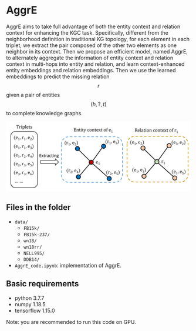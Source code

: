 # AggrE
AggrE aims to take full advantage of both the entity context and relation context for enhancing the KGC task. Specifically, different from the neighborhood definition in traditional KG topology, for each element in each triplet, we extract the pair composed of the other two elements as one neighbor in its context.
Then we propose an efficient model, named AggrE, to alternately aggregate the information of entity context and relation context in multi-hops into entity and relation, and learn context-enhanced entity embeddings and relation embeddings. Then we use the learned embeddings to predict the missing relation $$r$$ given a pair of entities $$(h,?,t)$$ to complete knowledge graphs.

![](https://github.com/joe817/img/blob/master/Aggre.png)

## Files in the folder

- `data/`
  - `FB15k/`
  - `FB15k-237/`
  - `wn18/`
  - `wn18rr/`
  - `NELL995/`
  - `DDB14/`
- `AggrE_code.ipynb`: implementation of AggrE.

## Basic requirements

* python 3.7.7
* numpy 1.18.5
* tensorflow 1.15.0

Note: you are recommended to run this code on GPU.
